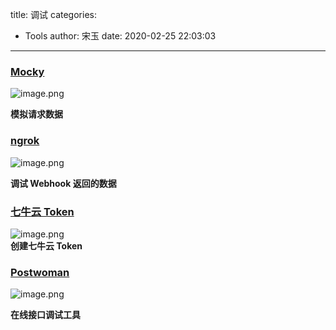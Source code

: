 title: 调试
categories:
 - Tools
author: 宋玉
date: 2020-02-25 22:03:03
---
<a name="8qQ1U"></a>
### [Mocky](https://www.mocky.io/)
![image.png](https://cdn.nlark.com/yuque/0/2020/png/394169/1582634928025-70ed27a5-f164-4120-9d22-e10026a8ecab.png#align=left&display=inline&height=761&name=image.png&originHeight=1522&originWidth=2860&size=250621&status=done&style=none&width=1430)

**模拟请求数据**
<a name="Rdj4u"></a>
### [ngrok](https://ngrok.com/)
![image.png](https://cdn.nlark.com/yuque/0/2020/png/394169/1582635047464-6ab424e7-9dd8-46b4-a1e7-12d31ce6bd79.png#align=left&display=inline&height=760&name=image.png&originHeight=1520&originWidth=2864&size=324751&status=done&style=none&width=1432)

**调试 Webhook 返回的数据**
<a name="r7RXp"></a>
### [七牛云 Token](https://qntoken.ijemy.com/#?ref=support.qiniu.com)
![image.png](https://cdn.nlark.com/yuque/0/2020/png/394169/1582635252069-0007399b-8a85-4e1f-a5fa-df7f68fbcb99.png#align=left&display=inline&height=764&name=image.png&originHeight=1528&originWidth=2874&size=175994&status=done&style=none&width=1437)<br />**创建七牛云 Token**
<a name="8sSgm"></a>
### [Postwoman](https://postwoman.io/)
![image.png](https://cdn.nlark.com/yuque/0/2020/png/394169/1582639371972-4be593a3-bd03-41e4-b826-ec11fdd62934.png#align=left&display=inline&height=760&name=image.png&originHeight=1520&originWidth=2872&size=287799&status=done&style=none&width=1436)

**在线接口调试工具**
